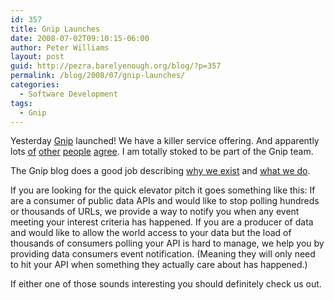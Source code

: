 ```yaml
---
id: 357
title: Gnip Launches
date: 2008-07-02T09:10:15-06:00
author: Peter Williams
layout: post
guid: http://pezra.barelyenough.org/blog/?p=357
permalink: /blog/2008/07/gnip-launches/
categories:
  - Software Development
tags:
  - Gnip
---
```

Yesterday [Gnip](http://gnipcentral.com) launched! We have a killer service offering. And apparently lots [of](http://www.readwriteweb.com/archives/gnip_grand_central_station.php) [other](http://blog.plaxo.com/archives/2008/07/gnip_launches_a_1.html) [people](http://blog.programmableweb.com/2008/07/01/data-portability-and-pushability-with-gnip/) [agree](http://www.brucemacvarish.com/2008/07/data-innovation-aggregation-for-the-web.html). I am totally stoked to be part of the Gnip team.

The Gnip blog does a good job describing [why we exist](http://blog.gnipcentral.com/2008/07/01/the-why-of-gnip-stop-building-what-everyone-else-is-building/) and [what we do](http://blog.gnipcentral.com/2008/07/01/the-what-of-gnip-changing-apis-from-pull-to-push/).

If you are looking for the quick elevator pitch it goes something like this: If are a consumer of public data APIs and would like to stop polling hundreds or thousands of URLs, we provide a way to notify you when any event meeting your interest criteria has happened. If you are a producer of data and would like to allow the world access to your data but the load of thousands of consumers polling your API is hard to manage, we help you by providing data consumers event notification. (Meaning they will only need to hit your API when something they actually care about has happened.)

If either one of those sounds interesting you should definitely check us out.